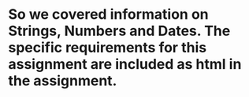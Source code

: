 # So we covered information on Strings, Numbers and Dates. The specific requirements for this assignment are included as html in the assignment.
